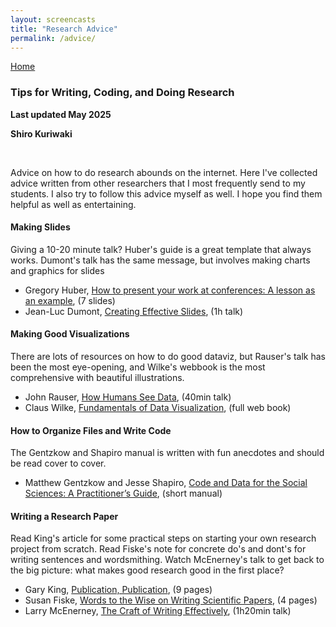 ```yaml
---
layout: screencasts
title: "Research Advice"
permalink: /advice/
---
```


<a href="/">Home</a>

### Tips for Writing, Coding, and Doing Research

**Last updated May 2025**

**Shiro Kuriwaki**

&nbsp;

Advice on how to do research abounds on the internet. Here I've collected  advice written from other researchers that I most frequently send to my students. I also try to follow this advice myself as well. I hope you find them helpful as well as entertaining.


#### Making Slides

Giving a 10-20 minute talk? Huber's guide is a great template that always works. Dumont's talk has the same message, but involves making charts and graphics for slides

* Gregory Huber, [How to present your work at conferences: A lesson as an example](https://huber.research.yale.edu/materials/HowToPresentAtConferences.pdf), (7 slides)
* Jean-Luc Dumont, [Creating Effective Slides](https://www.youtube.com/watch?v=meBXuTIPJQk&ab_channel=CTLStanford), (1h talk)


#### Making Good Visualizations

There are lots of resources on how to do good dataviz, but Rauser's talk has been the most eye-opening, and Wilke's webbook is the most comprehensive with beautiful illustrations.

* John Rauser, [How Humans See Data](https://www.youtube.com/watch?v=fSgEeI2Xpdc&t=351s&ab_channel=JohnRauser), (40min talk)
* Claus Wilke, [Fundamentals of Data Visualization](https://clauswilke.com/dataviz/), (full web book)

#### How to Organize Files and Write Code

The Gentzkow and Shapiro manual is written with fun anecdotes and should be read cover to cover.

* Matthew Gentzkow and Jesse Shapiro, [Code and Data for the Social Sciences: A Practitioner’s Guide](https://web.stanford.edu/~gentzkow/research/CodeAndData.pdf), (short manual)


#### Writing a Research Paper

Read King's article for some practical steps on starting your own research project from scratch. Read Fiske's note for concrete do's and dont's for writing sentences and wordsmithing. Watch McEnerney's talk to get back to the big picture: what makes good research good in the first place?

* Gary King, [Publication, Publication](https://gking.harvard.edu/files/paperspub.pdf), (9 pages)
* Susan Fiske, [Words to the Wise on Writing Scientific Papers]( https://osf.io/preprints/psyarxiv/n32qw), (4 pages)
* Larry McEnerney, [The Craft of Writing Effectively](https://www.youtube.com/watch?v=vtIzMaLkCaM), (1h20min talk)


